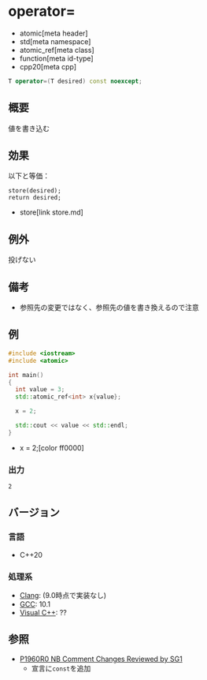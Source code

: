 # operator=
* atomic[meta header]
* std[meta namespace]
* atomic_ref[meta class]
* function[meta id-type]
* cpp20[meta cpp]

```cpp
T operator=(T desired) const noexcept;
```

## 概要
値を書き込む


## 効果
以下と等価：

```
store(desired);
return desired;
```
* store[link store.md]


## 例外
投げない


## 備考
- 参照先の変更ではなく、参照先の値を書き換えるので注意


## 例
```cpp example
#include <iostream>
#include <atomic>

int main()
{
  int value = 3;
  std::atomic_ref<int> x{value};

  x = 2;

  std::cout << value << std::endl;
}
```
* x = 2;[color ff0000]


### 出力
```
2
```


## バージョン
### 言語
- C++20

### 処理系
- [Clang](/implementation.md#clang): (9.0時点で実装なし)
- [GCC](/implementation.md#gcc): 10.1
- [Visual C++](/implementation.md#visual_cpp): ??


## 参照
- [P1960R0 NB Comment Changes Reviewed by SG1](http://www.open-std.org/jtc1/sc22/wg21/docs/papers/2019/p1960r0.html)
    - 宣言に`const`を追加
